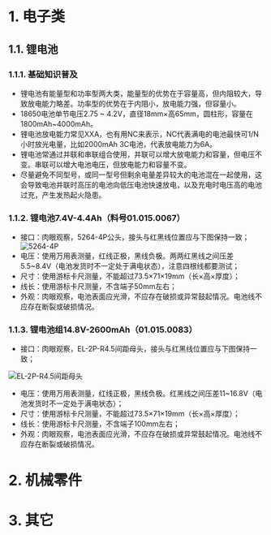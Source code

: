 # 1. 电子类
## 1.1. 锂电池
### 1.1.1. 基础知识普及
- 锂电池有能量型和功率型两大类，能量型的优势在于容量高，但内阻较大，导致放电能力略差。功率型的优势在于内阻小，放电能力强，但容量小。
- 18650电池单节电压2.75 ~ 4.2V，直径18mm×高65mm，圆柱形，容量在1800mAh~4000mAh。
- 锂电池放电能力常见XXA，也有用NC来表示，NC代表满电的电池最快可1/N小时放光电量，比如2000mAh 3C电池，代表放电能力为6A。
- 锂电池常通过并联和串联组合使用，并联可以增大放电能力和容量，但电压不变。串联可以增大电池电压，但放电能力和容量不变。
- 尽量避免不同型号，或同一型号但剩余电量差异较大的电池混在一起使用，这会导致电池并联时高压的电池向低压电池快速放电，以及充电时电压高的电池过充，产生发热起火隐患。
### 1.1.2. 锂电池7.4V-4.4Ah（料号01.015.0067）
- 接口：肉眼观察，5264-4P公头，接头与红黑线位置应与下图保持一致；
 ![5264-4P](../BCSH_Standard/img/验收标准/5264-4P.png)
- 电压：使用万用表测量，红线正极，黑线负极。两两红黑线之间压差5.5~8.4V（电池发货时不一定处于满电状态），注意四根线都要测试；
- 尺寸：使用游标卡尺测量，不能超过73.5×71×19mm（长×高×厚度）；
- 线长：使用游标卡尺测量，不含端子50mm左右；
- 外观：肉眼观察，电池表面应光滑，不应存在破损或异常鼓起情况。电池线不应存在断裂或破损情况。
### 1.1.3. 锂电池组14.8V-2600mAh（01.015.0083）
- 接口：肉眼观察，EL-2P-R4.5间距母头，接头与红黑线位置应与下图保持一致；
  
 ![EL-2P-R4.5间距母头](../BCSH_Standard/img/验收标准/EL-2P-R4.5间距母头.png)

- 电压：使用万用表测量，红线正极，黑线负极。红黑线之间压差11~16.8V（电池发货时不一定处于满电状态）；
- 尺寸：使用游标卡尺测量，不能超过73.5×71×19mm（长×高×厚度）；
- 线长：使用游标卡尺测量，不含端子100mm左右；
- 外观：肉眼观察，电池表面应光滑，不应存在破损或异常鼓起情况。电池线不应存在断裂或破损情况。
# 2. 机械零件
# 3. 其它
